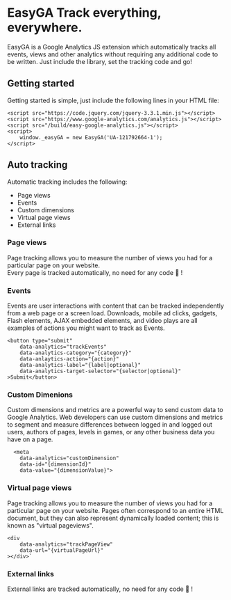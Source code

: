 EasyGA Track everything, everywhere.
====================================

EasyGA is a Google Analytics JS extension which automatically tracks all events, views and other analytics without requiring any additional code to be written. Just include the library, set the tracking code and go!

Getting started
---------------

Getting started is simple, just include the following lines in your HTML file:

    <script src="https://code.jquery.com/jquery-3.3.1.min.js"></script>
    <script src="https://www.google-analytics.com/analytics.js"></script>
    <script src="/build/easy-google-analytics.js"></script>
    <script>
        window._easyGA = new EasyGA('UA-121792664-1');
    </script> 
    

Auto tracking
-------------

Automatic tracking includes the following:

*   Page views
*   Events
*   Custom dimensions
*   Virtual page views
*   External links

### Page views

Page tracking allows you to measure the number of views you had for a particular page on your website.  
Every page is tracked automatically, no need for any code 🎉 !

### Events

Events are user interactions with content that can be tracked independently from a web page or a screen load. Downloads, mobile ad clicks, gadgets, Flash elements, AJAX embedded elements, and video plays are all examples of actions you might want to track as Events.

    <button type="submit" 
        data-analytics="trackEvents" 
        data-analytics-category="{category}"
        data-anlaytics-action="{action}"
        data-analytics-label="{label|optional}"
        data-analytics-target-selector="{selector|optional}"
    >Submit</button>
        

### Custom Dimenions

Custom dimensions and metrics are a powerful way to send custom data to Google Analytics. Web developers can use custom dimensions and metrics to segment and measure differences between logged in and logged out users, authors of pages, levels in games, or any other business data you have on a page.

      <meta 
        data-analytics="customDimension" 
        data-id="{dimensionId}"
        data-value="{dimensionValue}">
        

### Virtual page views

Page tracking allows you to measure the number of views you had for a particular page on your website. Pages often correspond to an entire HTML document, but they can also represent dynamically loaded content; this is known as "virtual pageviews".

    <div 
        data-analytics="trackPageView" 
        data-url="{virtualPageUrl}" 
    ></div>` 
        

### External links

External links are tracked automatically, no need for any code 🎉 !
